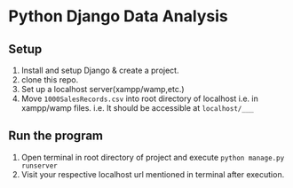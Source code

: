 # Python Django Data Analysis

## Setup
1. Install and setup Django & create a project.
2. clone this repo.
3. Set up a localhost server(xampp/wamp,etc.)
4. Move `1000SalesRecords.csv` into root directory of localhost i.e. in xampp/wamp files.
i.e. It should be accessible at `localhost/___` 

## Run the program
1. Open terminal in root directory of project and execute `python manage.py runserver`
2. Visit your respective localhost url mentioned in terminal after execution.
